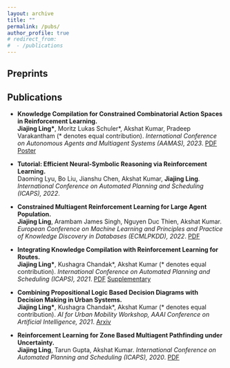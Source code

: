```yaml
---
layout: archive
title: ""
permalink: /pubs/
author_profile: true
# redirect_from:
#  - /publications
---
```

## Preprints

## Publications
* **Knowledge Compilation for Constrained Combinatorial Action Spaces in Reinforcement Learning.** <br/>
**Jiajing Ling\***, Moritz Lukas Schuler\*, Akshat Kumar, Pradeep Varakantham (\* denotes equal contribution). *International Conference on Autonomous Agents and Multiagent Systems (AAMAS), 2023*. [PDF](https://github.com/lingkaching/lingkaching.github.io/blob/master/files/aamas23.pdf) [Poster](https://github.com/lingkaching/lingkaching.github.io/blob/master/files/aamas_poster.pdf)

* **Tutorial: Efficient Neural-Symbolic Reasoning via Reinforcement Learning.** <br/>
Daoming Lyu, Bo Liu, Jianshu Chen, Akshat Kumar, **Jiajing Ling**. *International Conference on Automated Planning and Scheduling (ICAPS), 2022*.

* **Constrained Multiagent Reinforcement Learning for Large Agent Population.** <br/>
**Jiajing Ling**, Arambam James Singh, Nguyen Duc Thien, Akshat Kumar. *European Conference on Machine Learning and Principles and Practice of Knowledge Discovery in Databases (ECMLPKDD), 2022*. [PDF](https://2022.ecmlpkdd.org/wp-content/uploads/2022/09/sub_1379.pdf)

* **Integrating Knowledge Compilation with Reinforcement Learning for Routes.** <br/>
**Jiajing Ling\***, Kushagra Chandak\*, Akshat Kumar (\* denotes equal contribution). *International Conference on Automated Planning and Scheduling (ICAPS), 2021*.  [PDF](https://ojs.aaai.org/index.php/ICAPS/article/download/16002/15813/19495) [Supplementary](https://github.com/lingkaching/lingkaching.github.io/blob/master/files/icaps21KCO_supplementary.pdf)

* **Combining Propositional Logic Based Decision Diagrams with Decision Making in Urban Systems.** <br/>
**Jiajing Ling\***, Kushagra Chandak\*, Akshat Kumar (\* denotes equal contribution). *AI for Urban Mobility Workshop, AAAI Conference on Artificial Intelligence, 2021*. [Arxiv](https://arxiv.org/abs/2011.04405)

* **Reinforcement Learning for Zone Based Multiagent Pathfinding under Uncertainty.** <br/>
**Jiajing Ling**, Tarun Gupta, Akshat Kumar. *International Conference on Automated Planning and Scheduling (ICAPS), 2020*. [PDF](https://icaps20.icaps-conference.org/paper253.html)





